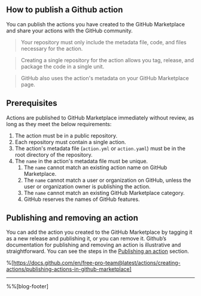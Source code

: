 ## How to publish a Github action

You can publish the actions you have created to the GitHub Marketplace and share your actions with the GitHub community.

> Your repository must only include the metadata file, code, and files necessary for the action. 

> Creating a single repository for the action allows you tag, release, and package the code in a single unit. 

> GitHub also uses the action's metadata on your GitHub Marketplace page.

## Prerequisites
Actions are published to GitHub Marketplace immediately without review, as long as they meet the below requirements:

1. The action must be in a public repository. 
1. Each repository must contain a single action. 
1. The action's metadata file (`action.yml` or `action.yaml`) must be in the root directory of the repository. 
1. The `name` in the action's metadata file must be unique. 
    1. The `name` cannot match an existing action name on GitHub Marketplace. 
    1. The `name` cannot match a user or organization on GitHub, unless the user or organization owner is publishing the action.
    1. The `name` cannot match an existing GitHub Marketplace category. 
    1. GitHub reserves the names of GitHub features.

## Publishing and removing an action
You can add the action you created to the GitHub Marketplace by tagging it as a new release and publishing it, or you can remove it. Github’s documentation for publishing and removing an action is illustrative and straightforward. You can see the steps in the [Publishing an action](https://docs.github.com/en/free-pro-team@latest/actions/creating-actions/publishing-actions-in-github-marketplace#publishing-an-action) section.

%[https://docs.github.com/en/free-pro-team@latest/actions/creating-actions/publishing-actions-in-github-marketplace]

---

%%[blog-footer]